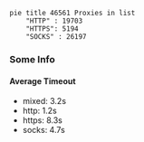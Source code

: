 
```mermaid
pie title 46561 Proxies in list
    "HTTP" : 19703
    "HTTPS": 5194
    "SOCKS" : 26197
```

### Some Info
#### Average Timeout

- mixed: 3.2s
- http: 1.2s
- https: 8.3s
- socks: 4.7s
